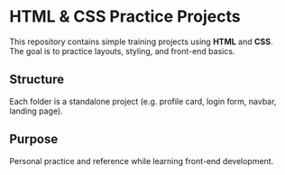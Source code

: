 # HTML & CSS Practice Projects

This repository contains simple training projects using **HTML** and **CSS**.  
The goal is to practice layouts, styling, and front-end basics.

## Structure
Each folder is a standalone project (e.g. profile card, login form, navbar, landing page).

## Purpose
Personal practice and reference while learning front-end development.
